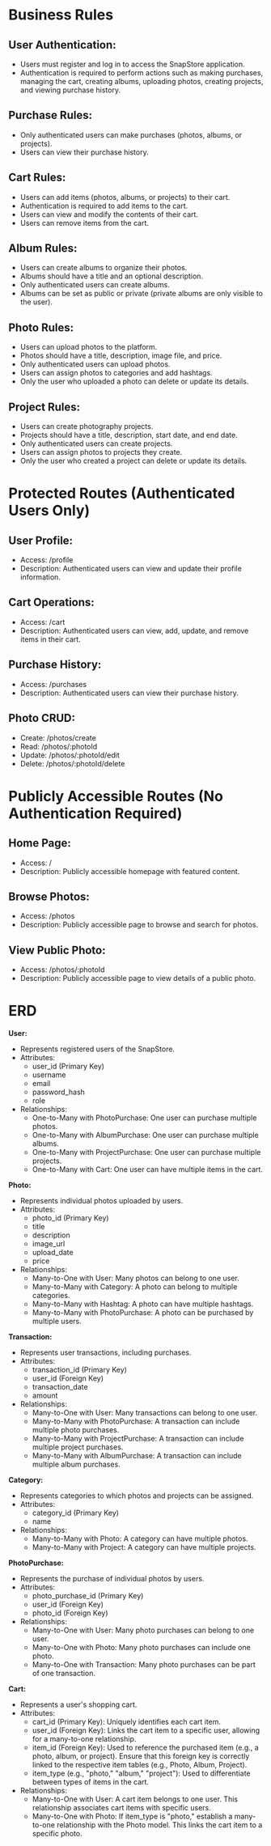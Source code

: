 # Business Rules

## User Authentication:

- Users must register and log in to access the SnapStore application.
- Authentication is required to perform actions such as making purchases, managing the cart, creating albums, uploading photos, creating projects, and viewing purchase history.

## Purchase Rules:

- Only authenticated users can make purchases (photos, albums, or projects).
- Users can view their purchase history.

## Cart Rules:

- Users can add items (photos, albums, or projects) to their cart.
- Authentication is required to add items to the cart.
- Users can view and modify the contents of their cart.
- Users can remove items from the cart.

## Album Rules:

- Users can create albums to organize their photos.
- Albums should have a title and an optional description.
- Only authenticated users can create albums.
- Albums can be set as public or private (private albums are only visible to the user).

## Photo Rules:

- Users can upload photos to the platform.
- Photos should have a title, description, image file, and price.
- Only authenticated users can upload photos.
- Users can assign photos to categories and add hashtags.
- Only the user who uploaded a photo can delete or update its details.

## Project Rules:

- Users can create photography projects.
- Projects should have a title, description, start date, and end date.
- Only authenticated users can create projects.
- Users can assign photos to projects they create.
- Only the user who created a project can delete or update its details.

# Protected Routes (Authenticated Users Only)

## User Profile:

- Access: /profile
- Description: Authenticated users can view and update their profile information.

## Cart Operations:

- Access: /cart
- Description: Authenticated users can view, add, update, and remove items in their cart.

## Purchase History:

- Access: /purchases
- Description: Authenticated users can view their purchase history.

<!-- ## Album CRUD:

- Create: /albums/create
- Read: /albums/:albumId
- Update: /albums/:albumId/edit
- Delete: /albums/:albumId/delete -->

## Photo CRUD:

- Create: /photos/create
- Read: /photos/:photoId
- Update: /photos/:photoId/edit
- Delete: /photos/:photoId/delete

<!-- ## Project CRUD:

- Create: /projects/create
- Read: /projects/:projectId
- Update: /projects/:projectId/edit
- Delete: /projects/:projectId/delete -->

# Publicly Accessible Routes (No Authentication Required)

## Home Page:

- Access: /
- Description: Publicly accessible homepage with featured content.

## Browse Photos:

- Access: /photos
- Description: Publicly accessible page to browse and search for photos.
<!-- 
## Browse Albums:

- Access: /albums
- Description: Publicly accessible page to browse and search for albums.

## Browse Projects:

- Access: /projects
- Description: Publicly accessible page to browse and search for projects.

## View Public Album:

- Access: /albums/:albumId
- Description: Publicly accessible page to view a public album and its contents. -->

## View Public Photo:

- Access: /photos/:photoId
- Description: Publicly accessible page to view details of a public photo.

# ERD

**User:**

- Represents registered users of the SnapStore.
- Attributes:
  - user_id (Primary Key)
  - username
  - email
  - password_hash
  - role
- Relationships:
  - One-to-Many with PhotoPurchase: One user can purchase multiple photos.
  - One-to-Many with AlbumPurchase: One user can purchase multiple albums.
  - One-to-Many with ProjectPurchase: One user can purchase multiple projects.
  - One-to-Many with Cart: One user can have multiple items in the cart.

**Photo:**

- Represents individual photos uploaded by users.
- Attributes:
  - photo_id (Primary Key)
  - title
  - description
  - image_url
  - upload_date
  - price
- Relationships:
  - Many-to-One with User: Many photos can belong to one user.
  - Many-to-Many with Category: A photo can belong to multiple categories.
  - Many-to-Many with Hashtag: A photo can have multiple hashtags.
  - Many-to-Many with PhotoPurchase: A photo can be purchased by multiple users.

<!-- **Project:**

- Represents photography projects created by users.
- Attributes:
  - project_id (Primary Key)
  - title
  - description
  - start_date
  - end_date
  - price
- Relationships:
  - Many-to-One with User: Many projects can belong to one user.
  - Many-to-Many with Category: A project can belong to multiple categories.
  - Many-to-Many with Hashtag: A project can have multiple hashtags.
  - Many-to-Many with ProjectPurchase: A project can be purchased by multiple users.

**Album:**

- Represents user-created albums containing photos.
- Attributes:
  - album_id (Primary Key)
  - title
  - description
  - creation_date
  - price
- Relationships:
  - Many-to-One with User: Many albums can belong to one user.
  - Many-to-Many with Photo: An album can contain multiple photos.
  - Many-to-Many with AlbumPurchase: An album can be purchased by multiple users. -->

**Transaction:**

- Represents user transactions, including purchases.
- Attributes:
  - transaction_id (Primary Key)
  - user_id (Foreign Key)
  - transaction_date
  - amount
- Relationships:
  - Many-to-One with User: Many transactions can belong to one user.
  - Many-to-Many with PhotoPurchase: A transaction can include multiple photo purchases.
  - Many-to-Many with ProjectPurchase: A transaction can include multiple project purchases.
  - Many-to-Many with AlbumPurchase: A transaction can include multiple album purchases.

**Category:**

- Represents categories to which photos and projects can be assigned.
- Attributes:
  - category_id (Primary Key)
  - name
- Relationships:
  - Many-to-Many with Photo: A category can have multiple photos.
  - Many-to-Many with Project: A category can have multiple projects.

<!-- **Hashtag:**

- Represents hashtags associated with photos and projects.
- Attributes:
  - hashtag_id (Primary Key)
  - name
- Relationships:
  - Many-to-Many with Photo: A hashtag can be associated with multiple photos.
  - Many-to-Many with Project: A hashtag can be associated with multiple projects. -->

**PhotoPurchase:**

- Represents the purchase of individual photos by users.
- Attributes:
  - photo_purchase_id (Primary Key)
  - user_id (Foreign Key)
  - photo_id (Foreign Key)
- Relationships:
  - Many-to-One with User: Many photo purchases can belong to one user.
  - Many-to-One with Photo: Many photo purchases can include one photo.
  - Many-to-One with Transaction: Many photo purchases can be part of one transaction.

<!-- **AlbumPurchase:**

- Represents the purchase of user-created albums by users.
- Attributes:
  - album_purchase_id (Primary Key)
  - user_id (Foreign Key)
  - album_id (Foreign Key)
- Relationships:
  - Many-to-One with User: Many album purchases can belong to one user.
  - Many-to-One with Album: Many album purchases can include one album.
  - Many-to-One with Transaction: Many album purchases can be part of one transaction. -->

<!-- **ProjectPurchase:**

- Represents the purchase of photography projects by users.
- Attributes:
  - project_purchase_id (Primary Key)
  - user_id (Foreign Key)
  - project_id (Foreign Key)
- Relationships:
  - Many-to-One with User: Many project purchases can belong to one user.
  - Many-to-One with Project: Many project purchases can include one project.
  - Many-to-One with Transaction: Many project purchases can be part of one transaction. -->

**Cart:**

- Represents a user's shopping cart.
- Attributes:
  - cart_id (Primary Key): Uniquely identifies each cart item.
  - user_id (Foreign Key): Links the cart item to a specific user, allowing for a many-to-one relationship.
  - item_id (Foreign Key): Used to reference the purchased item (e.g., a photo, album, or project). Ensure that this foreign key is correctly linked to the respective item tables (e.g., Photo, Album, Project).
  - item_type (e.g., "photo," "album," "project"): Used to differentiate between types of items in the cart.
- Relationships:
  - Many-to-One with User: A cart item belongs to one user. This relationship associates cart items with specific users.
  - Many-to-One with Photo: If item_type is "photo," establish a many-to-one relationship with the Photo model. This links the cart item to a specific photo.
  <!-- - Many-to-One with Album: If item_type is "album," establish a many-to-one relationship with the Album model. This links the cart item to a specific albAum.
  - Many-to-One with Project: If item_type is "project," establish a many-to-one relationship with the Project model. This links the cart item to a specific project. -->
